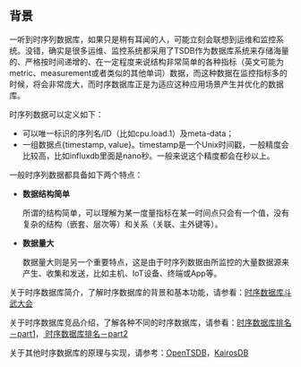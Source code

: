 ## 背景

一听到时序列数据库，如果只是稍有耳闻的人，可能立刻会联想到运维和监控系统。没错，确实是很多运维、监控系统都采用了TSDB作为数据库系统来存储海量的、严格按时间递增的、在一定程度来说结构非常简单的各种指标（英文可能为metric、measurement或者类似的其他单词）数据，而这种数据在监控指标多的时候，将会非常庞大，而时序数据库正是为适应这种应用场景产生并优化的数据库。

时序列数据可以定义如下：

* 可以唯一标识的序列名/ID（比如cpu.load.1）及meta-data；
* 一组数据点{timestamp, value}。timestamp是一个Unix时间戳，一般精度会比较高，比如influxdb里面是nano秒。一般来说这个精度都会在秒以上。

一般时序列数据都具备如下两个特点：

* **数据结构简单**

  所谓的结构简单，可以理解为某一度量指标在某一时间点只会有一个值，没有复杂的结构（嵌套、层次等）和关系（关联、主外键等）。

* **数据量大**

  数据量大则是另一个重要特点，这是由于时序列数据由所监控的大量数据源来产生、收集和发送，比如主机、IoT设备、终端或App等。


关于时序数据库简介，了解时序数据库的背景和基本功能，请参看：[时序数据库斗武大会](http://liubin.org/blog/2016/02/18/tsdb-intro/)

关于时序数据库竞品介绍，了解各种不同的时序数据库，请参看：[时序数据库排名－part1](http://liubin.org/blog/2016/02/25/tsdb-list-part-1/)，[ 时序数据库排名－part2](http://liubin.org/blog/2016/03/01/tsdb-list-part-2/)

关于其他时序数据库的原理与实现，请参考：[OpenTSDB](http://liubin.org/blog/2016/03/05/tsdb-opentsdb/)，[KairosDB](http://liubin.org/blog/2016/03/12/tsdb-kairosdb/)

